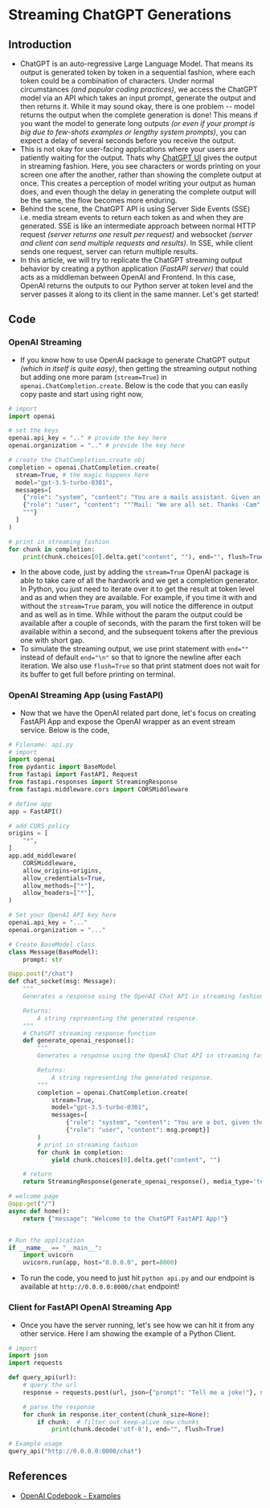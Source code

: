 # Streaming ChatGPT Generations

## Introduction

- ChatGPT is an auto-regressive Large Language Model. That means its output is generated token by token in a sequential fashion, where each token could be a combination of characters. Under normal circumstances *(and popular coding practices)*, we access the ChatGPT model via an API which takes an input prompt, generate the output and then returns it. While it may sound okay, there is one problem -- model returns the output when the complete generation is done! This means if you want the model to generate long outputs *(or even if your prompt is big due to few-shots examples or lengthy system prompts)*, you can expect a delay of several seconds before you receive the output.
- This is not okay for user-facing applications where your users are patiently waiting for the output. Thats why [ChatGPT UI](https://chat.openai.com) gives the output in streaming fashion. Here, you see characters or words printing on your screen one after the another, rather than showing the complete output at once. This creates a perception of model writing your output as human does, and even though the delay in generating the complete output will be the same, the flow becomes more enduring. 
- Behind the scene, the ChatGPT API is using Server Side Events (SSE) i.e. media stream events to return each token as and when they are generated. SSE is like an intermediate approach between normal HTTP request *(server returns one result per request)* and websocket *(server and client can send multiple requests and results)*. In SSE, while client sends one request, server can return multiple results. 
- In this article, we will try to replicate the ChatGPT streaming output behavior by creating a python application *(FastAPI server)* that could acts as a middleman between OpenAI and Frontend. In this case, OpenAI returns the outputs to our Python server at token level and the server passes it along to its client in the same manner. Let's get started! 

## Code

### OpenAI Streaming

- If you know how to use OpenAI package to generate ChatGPT output *(which in itself is quite easy)*, then getting the streaming output nothing but adding one more param (`stream=True`) in `openai.ChatCompletion.create`. Below is the code that you can easily copy paste and start using right now,

```python linenums="1"
# import 
import openai

# set the keys
openai.api_key = ".." # provide the key here
openai.organization = ".." # provide the key here

# create the ChatCompletion.create obj
completion = openai.ChatCompletion.create(
  stream=True, # the magic happens here
  model="gpt-3.5-turbo-0301",
  messages=[
    {"role": "system", "content": "You are a mails assistant. Given an email, write a proper reply."},
    {"role": "user", "content": """Mail: "We are all set. Thanks -Cam"
    """}
  ]
)

# print in streaming fashion
for chunk in completion:
    print(chunk.choices[0].delta.get("content", ""), end="", flush=True)
```

- In the above code, just by adding the `stream=True` OpenAI package is able to take care of all the hardwork and we get a completion generator. In Python, you just need to iterate over it to get the result at token level and as and when they are available. For example, if you time it with and without the `stream=True` param, you will notice the difference in output and as well as in time. While without the param the output could be available after a couple of seconds, with the param the first token will be available within a second, and the subsequent tokens after the previous one with short gap.
- To simulate the streaming output, we use print statement with `end=""` instead of default `end="\n"` so that to ignore the newline after each iteration. We also use `flush=True` so that print statment does not wait for its buffer to get full before printing on terminal.

### OpenAI Streaming App (using FastAPI)

- Now that we have the OpenAI related part done, let's focus on creating FastAPI App and expose the OpenAI wrapper as an event stream service. Below is the code, 

```python linenums="1"
# Filename: api.py
# import
import openai
from pydantic import BaseModel
from fastapi import FastAPI, Request
from fastapi.responses import StreamingResponse
from fastapi.middleware.cors import CORSMiddleware

# define app 
app = FastAPI()

# add CORS policy
origins = [
    "*",
]
app.add_middleware(
    CORSMiddleware,
    allow_origins=origins,
    allow_credentials=True,
    allow_methods=["*"],
    allow_headers=["*"],
)

# Set your OpenAI API key here
openai.api_key = "..."
openai.organization = "..."

# Create BaseModel class
class Message(BaseModel):
    prompt: str

@app.post("/chat")
def chat_socket(msg: Message):
    """
    Generates a response using the OpenAI Chat API in streaming fashion.

    Returns:
        A string representing the generated response.
    """
    # ChatGPT streaming response function
    def generate_openai_response():
        """
        Generates a response using the OpenAI Chat API in streaming fashion.

        Returns:
            A string representing the generated response.
        """
        completion = openai.ChatCompletion.create(
            stream=True,
            model="gpt-3.5-turbo-0301",
            messages=[
                {"role": "system", "content": "You are a bot, given the user's input, reply appropriately"},
                {"role": "user", "content": msg.prompt}]
        )
        # print in streaming fashion
        for chunk in completion:
            yield chunk.choices[0].delta.get("content", "")

    # return 
    return StreamingResponse(generate_openai_response(), media_type='text/event-stream')

# welcome page
@app.get("/")
async def home():
    return {"message": "Welcome to the ChatGPT FastAPI App!"}


# Run the application
if __name__ == "__main__":
    import uvicorn
    uvicorn.run(app, host="0.0.0.0", port=8000)
```

- To run the code, you need to just hit `python api.py` and our endpoint is available at `http://0.0.0.0:8000/chat` endpoint!

### Client for FastAPI OpenAI Streaming App

- Once you have the server running, let's see how we can hit it from any other service. Here I am showing the example of a Python Client.

```python linenums="1"
# import 
import json
import requests

def query_api(url):
    # query the url
    response = requests.post(url, json={"prompt": "Tell me a joke!"}, stream=True)

    # parse the response
    for chunk in response.iter_content(chunk_size=None):
        if chunk:  # filter out keep-alive new chunks
            print(chunk.decode('utf-8'), end="", flush=True)

# Example usage
query_api("http://0.0.0.0:8000/chat")
```


## References

- [OpenAI Codebook - Examples](https://github.com/openai/openai-cookbook/blob/main/examples/How_to_stream_completions.ipynb)